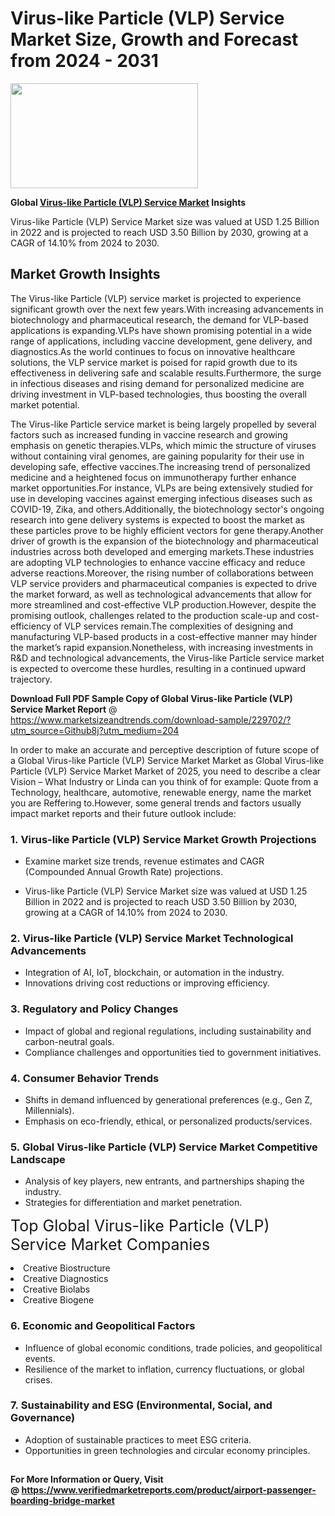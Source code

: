 <H1>Virus-like Particle (VLP) Service Market Size, Growth and Forecast from 2024 - 2031</H1><img class="aligncenter size-medium wp-image-584254" src="https://thirdeyenews.in/wp-content/uploads/2024/09/Global-Market-Research-300x168.jpeg" alt="" width="300" height="168" /><p><strong>Global&nbsp;<a href="https://www.marketsizeandtrends.com/download-sample/229702/?utm_source=Github8j?utm_medium=204">Virus-like Particle (VLP) Service Market</a> Insights</strong></p><p>Virus-like Particle (VLP) Service Market size was valued at USD 1.25 Billion in 2022 and is projected to reach USD 3.50 Billion by 2030, growing at a CAGR of 14.10% from 2024 to 2030.</p><p><h2>Market Growth Insights</h2> <p>The Virus-like Particle (VLP) service market is projected to experience significant growth over the next few years.With increasing advancements in biotechnology and pharmaceutical research, the demand for VLP-based applications is expanding.VLPs have shown promising potential in a wide range of applications, including vaccine development, gene delivery, and diagnostics.As the world continues to focus on innovative healthcare solutions, the VLP service market is poised for rapid growth due to its effectiveness in delivering safe and scalable results.Furthermore, the surge in infectious diseases and rising demand for personalized medicine are driving investment in VLP-based technologies, thus boosting the overall market potential.</p> <p>The Virus-like Particle service market is being largely propelled by several factors such as increased funding in vaccine research and growing emphasis on genetic therapies.VLPs, which mimic the structure of viruses without containing viral genomes, are gaining popularity for their use in developing safe, effective vaccines.The increasing trend of personalized medicine and a heightened focus on immunotherapy further enhance market opportunities.For instance, VLPs are being extensively studied for use in developing vaccines against emerging infectious diseases such as COVID-19, Zika, and others.Additionally, the biotechnology sector's ongoing research into gene delivery systems is expected to boost the market as these particles prove to be highly efficient vectors for gene therapy.Another driver of growth is the expansion of the biotechnology and pharmaceutical industries across both developed and emerging markets.These industries are adopting VLP technologies to enhance vaccine efficacy and reduce adverse reactions.Moreover, the rising number of collaborations between VLP service providers and pharmaceutical companies is expected to drive the market forward, as well as technological advancements that allow for more streamlined and cost-effective VLP production.However, despite the promising outlook, challenges related to the production scale-up and cost-efficiency of VLP services remain.The complexities of designing and manufacturing VLP-based products in a cost-effective manner may hinder the market’s rapid expansion.Nonetheless, with increasing investments in R&D and technological advancements, the Virus-like Particle service market is expected to overcome these hurdles, resulting in a continued upward trajectory.<p><span class=""><strong>Download Full PDF Sample Copy of Global Virus-like Particle (VLP) Service Market Report</strong> @ <a href="https://www.marketsizeandtrends.com/download-sample/229702/?utm_source=Github8j?utm_medium=204" target="_blank">https://www.marketsizeandtrends.com/download-sample/229702/?utm_source=Github8j?utm_medium=204</a></span></p><p>In order to make an accurate and perceptive description of future scope of a Global&nbsp;Virus-like Particle (VLP) Service Market Market as Global&nbsp;Virus-like Particle (VLP) Service Market Market of 2025, you need to describe a clear Vision &ndash; What Industry or Linda can you think of for example: Quote from a Technology, healthcare, automotive, renewable energy, name the market you are Reffering to.However, some general trends and factors usually impact market reports and their future outlook include:</p><h3>1.&nbsp;<strong>Virus-like Particle (VLP) Service Market Growth Projections</strong></h3><ul><li>Examine market size trends, revenue estimates and CAGR (Compounded Annual Growth Rate) projections.</li><li><p>Virus-like Particle (VLP) Service Market size was valued at USD 1.25 Billion in 2022 and is projected to reach USD 3.50 Billion by 2030, growing at a CAGR of 14.10% from 2024 to 2030.</p></li></ul><h3>2.&nbsp;<strong>Virus-like Particle (VLP) Service Market Technological Advancements</strong></h3><ul><li>Integration of AI, IoT, blockchain, or automation in the industry.</li><li>Innovations driving cost reductions or improving efficiency.</li></ul><h3>3.&nbsp;<strong>Regulatory and Policy Changes</strong></h3><ul><li>Impact of global and regional regulations, including sustainability and carbon-neutral goals.</li><li>Compliance challenges and opportunities tied to government initiatives.</li></ul><h3>4.&nbsp;<strong>Consumer Behavior Trends</strong></h3><ul><li>Shifts in demand influenced by generational preferences (e.g., Gen Z, Millennials).</li><li>Emphasis on eco-friendly, ethical, or personalized products/services.</li></ul><h3>5.&nbsp;<strong>Global Virus-like Particle (VLP) Service Market Competitive Landscape</strong></h3><ul><li>Analysis of key players, new entrants, and partnerships shaping the industry.</li><li>Strategies for differentiation and market penetration.</li></ul><p data-pm-slice="1 1 []"><span style="color: inherit; font-family: inherit; font-size: 25px;">Top Global Virus-like Particle (VLP) Service Market Companies</span></p><div class="" data-test-id=""><p><li>Creative Biostructure</li><li> Creative Diagnostics</li><li> Creative Biolabs</li><li> Creative Biogene</li></p></div><h3>6.&nbsp;<strong>Economic and Geopolitical Factors</strong></h3><ul><li>Influence of global economic conditions, trade policies, and geopolitical events.</li><li>Resilience of the market to inflation, currency fluctuations, or global crises.</li></ul><h3>7.&nbsp;<strong>Sustainability and ESG (Environmental, Social, and Governance)</strong></h3><ul><li>Adoption of sustainable practices to meet ESG criteria.</li><li>Opportunities in green technologies and circular economy principles.</li></ul><h2><strong style="font-size: 14px;">For More Information or Query, Visit @&nbsp;</strong><a style="background-color: #ffffff; font-size: 14px;" href="https://www.marketsizeandtrends.com/report/virus-like-particle-vlp-service-market/" target="_blank">https://www.verifiedmarketreports.com/product/airport-passenger-boarding-bridge-market</a></h2>